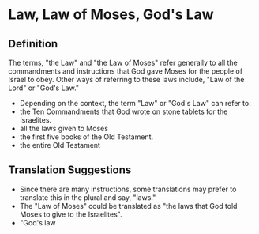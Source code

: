 # Law, Law of Moses, God's Law

## Definition

The terms, "the Law" and "the Law of Moses" refer generally to all the commandments and instructions that God gave Moses for the people of Israel to obey. Other ways of referring to these laws include, "Law of the Lord" or "God's Law."

* Depending on the context, the term "Law" or "God's Law" can refer to:
* the Ten Commandments that God wrote on stone tablets for the Israelites.
* all the laws given to Moses
* the first five books of the Old Testament.
* the entire Old Testament


## Translation Suggestions



* Since there are many instructions, some translations may prefer to translate this in the plural and say, "laws."
* The "Law of Moses" could be translated as "the laws that God told Moses to give to the Israelites".
* "God's law